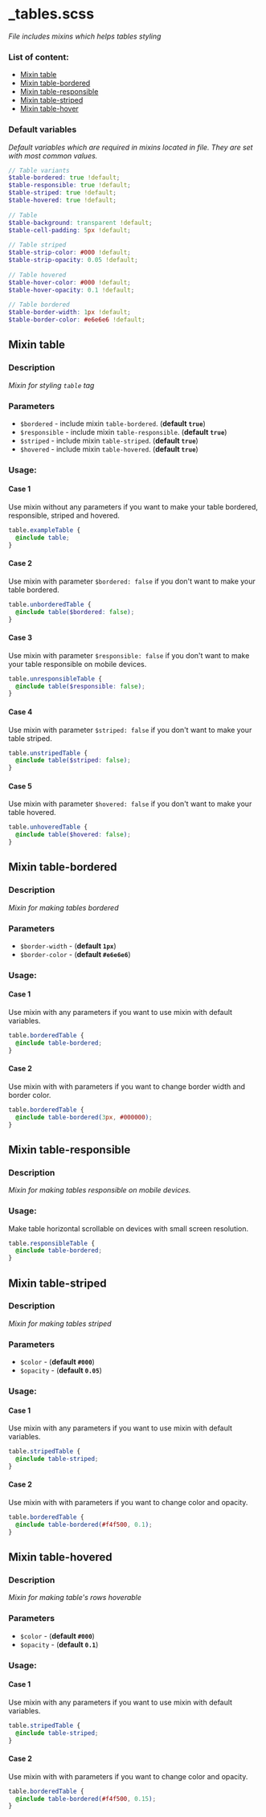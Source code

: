# _tables.scss
_File includes mixins which helps tables styling_

### List of content:

- [Mixin table](#mixin-table)
- [Mixin table-bordered](#mixin-table-bordered)
- [Mixin table-responsible](#mixin-table-responsible)
- [Mixin table-striped](#mixin-table-striped)
- [Mixin table-hover](#mixin-table-hover)


### Default variables
_Default variables which are required in mixins located in file. They are set with most common values._

```scss
// Table variants
$table-bordered: true !default;
$table-responsible: true !default;
$table-striped: true !default;
$table-hovered: true !default;
    
// Table
$table-background: transparent !default;
$table-cell-padding: 5px !default;
    
// Table striped
$table-strip-color: #000 !default;
$table-strip-opacity: 0.05 !default;
    
// Table hovered
$table-hover-color: #000 !default;
$table-hover-opacity: 0.1 !default;
    
// Table bordered
$table-border-width: 1px !default;
$table-border-color: #e6e6e6 !default;
```

## Mixin table

### Description
_Mixin for styling `table` tag_

### Parameters
- `$bordered` - include mixin `table-bordered`. (**default `true`**)
- `$responsible` - include mixin `table-responsible`. (**default `true`**)
- `$striped` - include mixin `table-striped`. (**default `true`**)
- `$hovered` - include mixin `table-hovered`. (**default `true`**)

### Usage:

#### Case 1
Use mixin without any parameters if you want to make your table bordered, responsible, striped and hovered.

```scss
table.exampleTable {
  @include table;
}
```

#### Case 2
Use mixin with parameter `$bordered: false` if you don't want to make your table bordered.

```scss
table.unborderedTable {
  @include table($bordered: false);
}
```

#### Case 3
Use mixin with parameter `$responsible: false` if you don't want to make your table responsible on mobile devices.

```scss
table.unresponsibleTable {
  @include table($responsible: false);
}
```


#### Case 4
Use mixin with parameter `$striped: false` if you don't want to make your table striped.

```scss
table.unstripedTable {
  @include table($striped: false);
}
```

#### Case 5
Use mixin with parameter `$hovered: false` if you don't want to make your table hovered.

```scss
table.unhoveredTable {
  @include table($hovered: false);
}
```


## Mixin table-bordered

### Description
_Mixin for making tables bordered_

### Parameters
- `$border-width` - (**default `1px`**)
- `$border-color` - (**default `#e6e6e6`**)

### Usage:

#### Case 1
Use mixin with any parameters if you want to use mixin with default variables.

```scss
table.borderedTable {
  @include table-bordered;
}
```

#### Case 2
Use mixin with with parameters if you want to change border width and border color.

```scss
table.borderedTable {
  @include table-bordered(3px, #000000);
}
```


## Mixin table-responsible

### Description
_Mixin for making tables responsible on mobile devices._

### Usage:
Make table horizontal scrollable on devices with small screen resolution.

```scss
table.responsibleTable {
  @include table-bordered;
}
```



## Mixin table-striped

### Description
_Mixin for making tables striped_

### Parameters
- `$color` - (**default `#000`**)
- `$opacity` - (**default `0.05`**)

### Usage:

#### Case 1
Use mixin with any parameters if you want to use mixin with default variables.

```scss
table.stripedTable {
  @include table-striped;
}
```

#### Case 2
Use mixin with with parameters if you want to change color and opacity.

```scss
table.borderedTable {
  @include table-bordered(#f4f500, 0.1);
}
```


## Mixin table-hovered

### Description
_Mixin for making table's rows hoverable_

### Parameters
- `$color` - (**default `#000`**)
- `$opacity` - (**default `0.1`**)

### Usage:

#### Case 1
Use mixin with any parameters if you want to use mixin with default variables.

```scss
table.stripedTable {
  @include table-striped;
}
```

#### Case 2
Use mixin with with parameters if you want to change color and opacity.

```scss
table.borderedTable {
  @include table-bordered(#f4f500, 0.15);
}
```